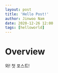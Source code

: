 ```yaml
---
layout: post
title: 'Hello Post!'
author: Jinwoo Nam
date: 2020-12-26 12:00
tags: [helloworld]
---
```


# Overview
와! 첫 포스트!
